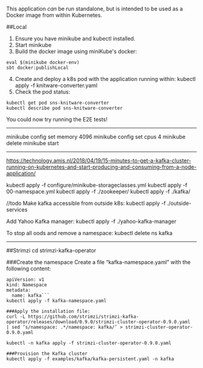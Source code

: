 This application *can* be run standalone, but is intended to be used as a Docker image from within Kubernetes.

##Local

1) Ensure you have minikube and kubectl installed.
2) Start minikube
3) Build the docker image using miniKube's docker:
```
eval $(minikube docker-env)
sbt docker:publishLocal
```
4) Create and deploy a k8s pod with the application running within:
kubectl apply -f knitware-converter.yaml
5) Check the pod status:
```
kubectl get pod sns-knitware-converter
kubectl describe pod sns-knitware-converter
```

You could now try running the E2E tests!

---

minikube config set memory 4096
minikube config set cpus 4
minikube delete
minikube start

---

https://technology.amis.nl/2018/04/19/15-minutes-to-get-a-kafka-cluster-running-on-kubernetes-and-start-producing-and-consuming-from-a-node-application/

kubectl apply -f configure/minikube-storageclasses.yml
kubectl apply -f 00-namespace.yml
kubectl apply -f ./zookeeper/
kubectl apply -f ./kafka/

//todo
Make kafka accessible from outside k8s:
kubectl apply -f ./outside-services

Add Yahoo Kafka manager:
kubectl apply -f ./yahoo-kafka-manager


To stop all oods and remove a namespace:
kubectl delete ns kafka


---

##Strimzi
cd strimzi-kafka-operator

###Create the namespace
Create a file “kafka-namespace.yaml” with the following content:


```---
apiVersion: v1
kind: Namespace
metadata:
  name: kafka```
kubectl apply -f kafka-namespace.yaml

###Apply the installation file:
curl -L https://github.com/strimzi/strimzi-kafka-operator/releases/download/0.9.0/strimzi-cluster-operator-0.9.0.yaml   | sed ‘s/namespace: .*/namespace: kafka/’ > strimzi-cluster-operator-0.9.0.yaml

kubectl -n kafka apply -f strimzi-cluster-operator-0.9.0.yaml

###Provision the Kafka cluster
kubectl apply -f examples/kafka/kafka-persistent.yaml -n kafka
